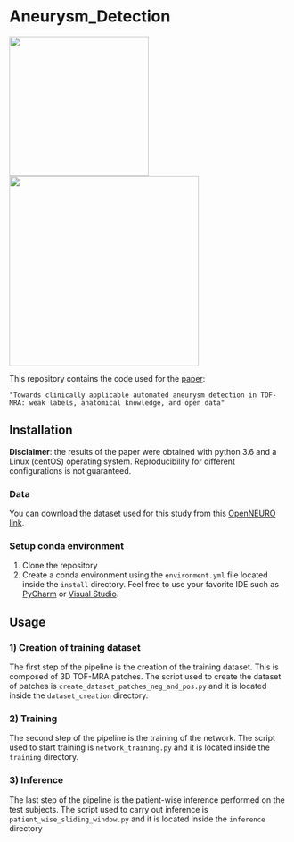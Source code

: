 # Aneurysm_Detection
<p float="middle">
  <img src="https://github.com/connectomicslab/Aneurysm_Detection/blob/main/images/model_prediction.png" width="250" />
  <img src="https://github.com/connectomicslab/Aneurysm_Detection/blob/main/images/anat_inf_sliding_window.png" width="340" /> 
</p>


This repository contains the code used for the [paper](https://arxiv.org/abs/2103.06168):
```
"Towards clinically applicable automated aneurysm detection in TOF-MRA: weak labels, anatomical knowledge, and open data"
```

## Installation
**Disclaimer**: the results of the paper were obtained with python 3.6 and a Linux (centOS) operating system. Reproducibility for different configurations is not guaranteed.

### Data
You can download the dataset used for this study from this [OpenNEURO link](https://openneuro.org/datasets/ds003821/versions/1.0.0).

### Setup conda environment
1) Clone the repository
2) Create a conda environment using the `environment.yml` file located inside the `install` directory. Feel free to use your favorite IDE such as [PyCharm](https://www.jetbrains.com/pycharm/download/#section=linux) or [Visual Studio](https://visualstudio.microsoft.com/downloads/).

## Usage
### 1) Creation of training dataset
 The first step of the pipeline is the creation of the training dataset. This is composed of 3D TOF-MRA patches. The script used to create the dataset of patches is `create_dataset_patches_neg_and_pos.py` and it is located inside the `dataset_creation` directory.
### 2) Training
The second step of the pipeline is the training of the network. The script used to start training is `network_training.py` and it is located inside the `training` directory.
### 3) Inference
The last step of the pipeline is the patient-wise inference performed on the test subjects. The script used to carry out inference is `patient_wise_sliding_window.py` and it is located inside the `inference` directory
